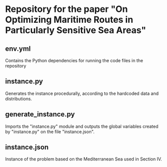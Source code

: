 # Repository for the paper "On Optimizing Maritime Routes in Particularly Sensitive Sea Areas"

## env.yml
Contains the Python dependencies for running the code files in the repository

## instance.py
Generates the instance procedurally, according to the hardcoded data and distributions.

## generate_instance.py
Imports the "instance.py" module and outputs the global variables created by "instance.py" on the file "instance.json".

## instance.json
Instance of the problem based on the Mediterranean Sea used in Section IV.



